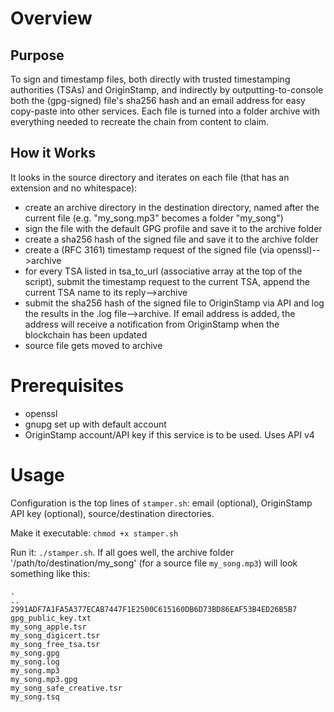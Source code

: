 # Overview
## Purpose
To sign and timestamp files, both directly with trusted timestamping authorities (TSAs) and OriginStamp, and indirectly by outputting-to-console both the (gpg-signed) file's sha256 hash and an email address for easy copy-paste into other services. Each file is turned into a folder archive with everything needed to recreate the chain from content to claim.

## How it Works
It looks in the source directory and iterates on each file (that has an extension and no whitespace):
- create an archive directory in the destination directory, named after the current file (e.g. "my_song.mp3" becomes a folder "my_song")
- sign the file with the default GPG profile and save it to the archive folder
- create a sha256 hash of the signed file and save it to the archive folder
- create a (RFC 3161) timestamp request of the signed file (via openssl)-->archive  
- for every TSA listed in tsa_to_url (associative array at the top of the script), submit the timestamp request to the current TSA, append the current TSA name to its reply-->archive
- submit the sha256 hash of the signed file to OriginStamp via API and log the results in the .log file-->archive. If email address is added, the address will receive a notification from OriginStamp when the blockchain has been updated
- source file gets moved to archive

# Prerequisites
- openssl
- gnupg set up with default account
- OriginStamp account/API key if this service is to be used. Uses API v4

# Usage
Configuration is the top lines of `stamper.sh`: email (optional), OriginStamp API key (optional), source/destination directories.

Make it executable: `chmod +x stamper.sh`

Run it: `./stamper.sh`. If all goes well, the archive folder '/path/to/destination/my_song' (for a source file `my_song.mp3`) will look something like this:
```
.
..
2991ADF7A1FA5A377ECAB7447F1E2500C615160DB6D73BD86EAF53B4ED26B5B7
gpg_public_key.txt
my_song_apple.tsr
my_song_digicert.tsr
my_song_free_tsa.tsr
my_song.gpg
my_song.log
my_song.mp3
my_song.mp3.gpg
my_song_safe_creative.tsr
my_song.tsq
```
